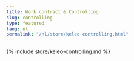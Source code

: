 ```yaml
---
title: Work contract & Controlling
slug: controlling
type: featured
lang: nl
permalink: "/nl/store/keleo-controlling.html"
---
```


{% include store/keleo-controlling.md %}
 
